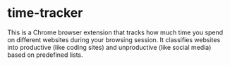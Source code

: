 # time-tracker
This is a Chrome browser extension that tracks how much time you spend on different websites during your browsing session. It classifies websites into productive (like coding sites) and unproductive (like social media) based on predefined lists.
